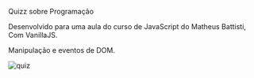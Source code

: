 Quizz sobre Programação

Desenvolvido para uma aula do curso de JavaScript do Matheus Battisti, Com VanillaJS.

Manipulação e eventos de DOM.

![quiz](https://user-images.githubusercontent.com/58832413/176900118-5f5894b5-4856-47bf-8574-bf30ed9fdc28.jpg)

